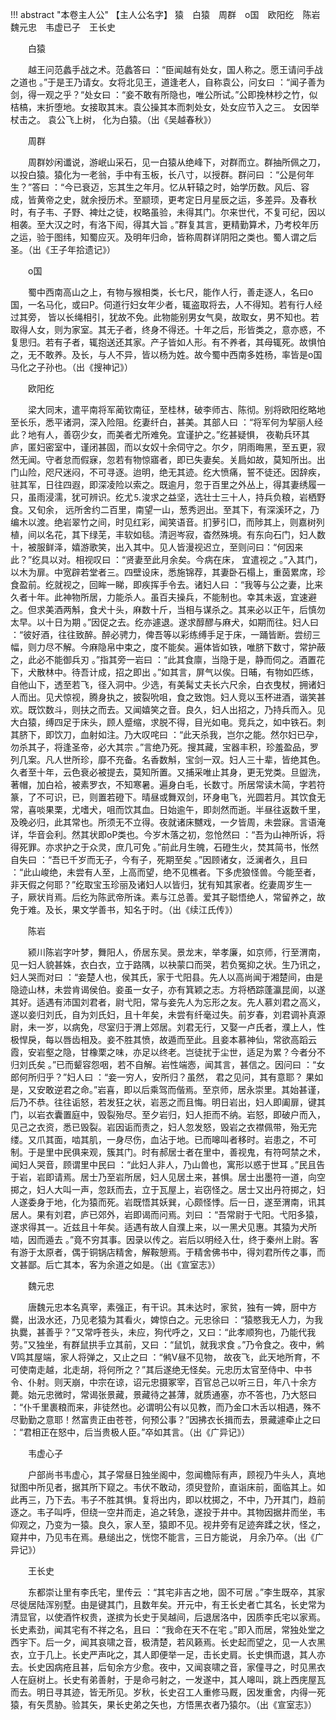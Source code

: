 !!! abstract "本卷主人公"
    【主人公名字】
猿　白猿　周群　o国　欧阳纥　陈岩　魏元忠　韦虚已子　王长史

 
　　白猿

 
　　越王问范蠡手战之术。范蠡答曰 ：“臣闻越有处女，国人称之。愿王请问手战之道也 。”于是王乃请女。女将北见王，道逢老人，自称袁公，问女曰 ：“闻子善为剑，得一观之乎？“处女曰 ：“妾不敢有所隐也，唯公所试。”公即挽林杪之竹，似桔槁，末折堕地。女接取其末。袁公操其本而刺处女，处女应节入之三。 女因举杖击之。 袁公飞上树， 化为白猿。（出《吴越春秋》）

 
　　周群

 
　　周群妙闲谶说，游岷山采石，见一白猿从绝峰下，对群而立。群抽所佩之刀，以投白猿。猿化为一老翁，手中有玉板，长八寸，以授群。群问曰 ：“公是何年生？”答曰 ：“今已衰迈，忘其生之年月。忆从轩辕之时，始学历数。风后、容成，皆黄帝之史，就余授历术。至颛顼，更考定日月星辰之运，多差异。及春秋时，有子韦、子野、裨灶之徒，权略虽验，未得其门。尔来世代，不复可纪，因以相袭。至大汉之时，有洛下闳，得其大旨 。”群复其言，更精勤算术，乃考校年历之运，验于图纬，知蜀应灭。及明年归命，皆称周群详阴阳之类也。蜀人谓之后圣。（出《王子年拾遗记》）

 
　　o国

 
　　蜀中西南高山之上，有物与猴相类，长七尺，能作人行，善走逐人，名曰o国，一名马化，或曰P。伺道行妇女年少者，辄盗取将去，人不得知。若有行人经过其旁， 皆以长绳相引，犹故不免。此物能别男女气臭，故取女，男不知也。若取得人女，则为家室。其无子者，终身不得还。十年之后，形皆类之，意亦惑，不复思归。若有子者，辄抱送还其家。产子皆如人形。有不养者，其母辄死。故惧怕之，无不敢养。及长，与人不异，皆以杨为姓。故今蜀中西南多姓杨，率皆是o国马化之子孙也。（出《搜神记》）

 
　　欧阳纥

 
　　梁大同末，遣平南将军蔺钦南征，至桂林，破李师古、陈彻。别将欧阳纥略地至长乐，悉平诸洞，深入险阻。纥妻纤白，甚美。其部人曰 ：“将军何为挈丽人经此？地有人，善窃少女，而美者尤所难免。宜谨护之。”纥甚疑惧， 夜勒兵环其庐，匿妇密室中，谨闭甚固，而以女奴十余伺守之。尔夕，阴雨晦黑，至五更，寂然无闻。守者怠而假寐，忽若有物惊寤者，即已失妻矣。关扃如故，莫知所出。出门山险，咫尺迷闷，不可寻逐。迨明，绝无其迹。纥大愤痛，誓不徒还。因辞疾，驻其军，日往四遐，即深凌险以索之。既逾月，忽于百里之外丛上，得其妻绣履一只，虽雨浸濡，犹可辨识。纥尤⒌浚求之益坚，选壮士三十人，持兵负粮，岩栖野食。又旬余， 远所舍约二百里，南望一山，葱秀迥出。至其下，有深溪环之，乃编木以渡。绝岩翠竹之间，时见红彩，闻笑语音。扪萝引□，而陟其上，则嘉树列植，间以名花，其下绿芜，丰软如毯。清迥岑寂，杳然殊境。有东向石门，妇人数十，被服鲜泽，嬉游歌笑，出入其中。见人皆漫视迟立，至则问曰：“何因来此？”纥具以对。相视叹曰 ：“贤妻至此月余矣。今病在床， 宜遣视之 。”入其门，以木为扉。中宽辟若堂者三。四壁设床，悉施锦荐，其妻卧石榻上，重茵累席，珍食盈前。纥就视之，回眸一睇，即疾挥手令去。诸妇人曰 ：“我等与公之妻，比来久者十年。此神物所居，力能杀人。虽百夫操兵，不能制也。幸其未返，宜速避之。但求美酒两斛，食犬十头，麻数十斤，当相与谋杀之。其来必以正午，后慎勿太早。以十日为期 。”因促之去。纥亦遽退。遂求醇醪与麻犬，如期而往。妇人曰 ：“彼好酒，往往致醉。醉必骋力，俾吾等以彩练缚手足于床，一踊皆断。尝纫三幅，则力尽不解。今麻隐帛中束之，度不能矣。遍体皆如铁，唯脐下数寸，常护蔽之，此必不能御兵刃 。”指其旁一岩曰 ：“此其食廪，当隐于是，静而伺之。酒置花下，犬散林中。待吾计成，招之即出 。”如其言，屏气以俟。日晡，有物如匹练，自他山下，透至若飞，径入洞中。少选，有美髯丈夫长六尺余，白衣曳杖，拥诸妇人而出。见犬惊视，腾身执之，披裂吮咀，食之致饱。妇人竞以玉杯进酒，谐笑甚欢。既饮数斗，则扶之而去。又闻嬉笑之音。良久，妇人出招之，乃持兵而入。见大白猿，缚四足于床头，顾人蹙缩，求脱不得，目光如电。竞兵之，如中铁石。刺其脐下，即饮刀，血射如注。乃大叹咤曰 ：“此天杀我，岂尔之能。然尔妇已孕，勿杀其子，将逢圣帝，必大其宗 。”言绝乃死。搜其藏，宝器丰积，珍羞盈品，罗列几案。凡人世所珍，靡不充备。名香数斛，宝剑一双。妇人三十辈，皆绝其色。久者至十年，云色衰必被提去，莫知所置。又捕采唯止其身，更无党类。旦盥洗，著帽，加白袷，被素罗衣，不知寒暑。遍身白毛，长数寸。所居常读木简，字若符篆，了不可识，已，则置若磴下。晴昼或舞双剑，环身电飞，光圆若月。其饮食无常，喜啖果栗，尤嗜犬，咀而饮其血。日始逾午，即剡然而逝。半昼往返数千里，及晚必归，此其常也。所须无不立得。夜就诸床嬲戏，一夕皆周，未尝寐。言语淹详，华音会利。然其状即oP类也。今岁木落之初，忽怆然曰 ：“吾为山神所诉，将得死罪。亦求护之于众灵，庶几可免 。”前此月生魄，石磴生火，焚其简书，怅然自失曰 ：“吾已千岁而无子，今有子，死期至矣 。”因顾诸女，泛澜者久，且曰 ：“此山峻绝，未尝有人至，上高而望，绝不见樵者。下多虎狼怪兽。今能至者，非天假之何耶？”纥取宝玉珍丽及诸妇人以皆归，犹有知其家者。纥妻周岁生一子，厥状肖焉。后纥为陈武帝所诛。素与江总善。爱其子聪悟绝人，常留养之，故免于难。及长，果文学善书，知名于时。（出《续江氏传》）

 
　　陈岩

 
　　颍川陈岩字叶梦，舞阳人，侨居东吴。景龙末，举孝廉，如京师，行至渭南，见一妇人貌甚姝，衣白衣，立于路隅，以袂蒙口而哭，若负冤抑之状。生乃讯之，妇人哭而对曰 ：“妾楚人也，侯其氏，家于弋阳县。先人以高尚闻于湘楚间，由是隐迹山林，未尝肯谒侯伯。妾虽一女子，亦有箕颖之志。方将栖踪蓬瀛昆阆，以遂其好。适遇有沛国刘君者，尉弋阳，常与妾先人为忘形之友。先人慕刘君之高义，遂以妾归刘氏，自为刘氏妇，且十年矣，未尝有纤毫过失。前岁春，刘君调补真源尉，未一岁，以病免，尽室归于渭上郊居。刘君无行，又娶一卢氏者，濮上人，性极悍戾，每以唇齿相及。妾不胜其愤，故遁而至此。且妾本慕神仙，常欲高蹈云霞，安岩壑之隐，甘橡栗之味，亦足以终老。岂徒扰于尘世，适足为累？今者分不归刘氏矣 。”已而颦容怨咽，若不自解。岩性端悫，闻其言，甚信之。因问曰 ：“女郎何所归乎？”妇人曰 ：“妾一穷人，安所归？虽然， 君之见问，其有意耶？ 果如是，又安敢逆君之命。”岩喜，即以后乘驾而偕焉。至京师，居永崇里。其始甚谨，后乃不恭。往往诟怒，若发狂之状，岩恶之而且悔。明日岩出，妇人即阖扉，键其门，以岩衣囊置庭中，毁裂殆尽。至夕岩归，妇人拒而不纳。岩怒，即破户而入，见己之衣资，悉已毁裂。岩因诟而责之，妇人忽发怒，毁岩之衣襟佩带，殆无完缕。又爪其面，啮其肌，一身尽伤，血沾于地。已而嗥叫者移时。岩患之，不可制。于是里中民俱来观，簇其门。时有郝居士者在里中，善视鬼，有符呵禁之术，闻妇人哭音，顾谓里中民曰 ：“此妇人非人，乃山兽也，寓形以惑于世耳 。”民且告于岩，岩即请焉。居士乃至岩所居，妇人见居土来，甚惧。居士出墨符一道，向空掷之，妇人大叫一声，忽跃而去，立于瓦屋上，岩窃怪之。居士又出丹符掷之，妇人遂委身于地，化为猿而死。岩既悟其妖巽，心颇怪悸。后一日，遂至渭南，讯其居人。果有刘君，庐已郊外，岩即谒而问焉。刘曰 ：“吾常尉于弋阳。弋阳多猿，遂求得其一。近兹且十年矣。适遇有故人自濮上来，以一黑犬见惠。其猿为犬所啮，因而遁去 。”竟不穷其事。因录以传之。岩后以明经入仕，终于秦州上尉。客有游于太原者，偶于铜锅店精舍，解鞍憩焉。于精舍佛书中，得刘君所传之事，而文甚鄙。后亡其本，客为余道之如是。（出《宣室志》）

 
　　魏元忠

 
　　唐魏元忠本名真宰，素强正，有干识。其未达时，家贫，独有一婢，厨中方爨，出汲水还，乃见老猿为其看火，婢惊白之。元忠徐曰 ：“猿愍我无人力，为我执爨，甚善乎？”又常呼苍头，未应，狗代呼之，又曰：“此孝顺狗也，乃能代我劳。”又独坐，有群鼠拱手立其前，又曰 ：“鼠饥，就我求食 。”乃令食之。夜中，鸺V鸣其屋端，家人将弹之，又止之曰 ：“鸺V昼不见物， 故夜飞，此天地所育，不可使南走越，北走胡，将何所之？”其后遂绝无怪矣。元忠历太官至侍中、中书令、仆射。则天崩，中宗在谅，诏元忠摄冢宰，百官总己以听三日，年八十余方薨。始元忠微时，常谒张景藏，景藏待之甚薄，就质通塞，亦不答也，乃大怒曰 ：“仆千里裹粮而来，非徒然也。必谓明公有以见教，而乃金口木舌以相遇，殊不尽勤勤之意耶！然富贵正由苍苍，何预公事？”因拂衣长揖而去，景藏遽牵止之曰 ：“君相正在怒中，后当贵极人臣。”卒如其言。（出《广异记》）

 
　　韦虚心子

 
　　户部尚书韦虚心，其子常昼日独坐阁中，忽闻檐际有声，顾视乃牛头人，真地狱图中所见者，据其所下窥之。韦伏不敢动，须臾登阶，直诣床前，面临其上。如此再三，乃下去。韦子不胜其惧。复将出内，即以枕掷之，不中，乃开其门，趋前逐之。韦子叫呼，但绕一空井而走，追之转急，遂投于井中。其物因据井而坐，韦仰观之，乃变为一猿。良久，家人至，猿即不见。视井旁有足迹奔蹂之状，怪之，窥井中，乃见韦在焉。悬缒出之，恍惚不能言，三日方能说， 月余乃卒。（出《广异记》）

 
　　王长史

 
　　东都崇让里有李氏宅，里传云 ：“其宅非吉之地，固不可居 。”李生既卒，其家尽徙居陆浑别墅。由是键其门，且数年矣。开元中，有王长史者亡其名，长史常为清显官，以使酒忤权贵，遂摈为长史于吴越间，后退居洛中，因质李氏宅以家焉。长史素劲，闻其宅有不祥之名，且曰 ：“我命在天不在宅 。”即入而居，常独处堂之西宇下。后一夕，闻其哀啸之音，极清楚，若风籁焉。长史起而望之，见一人衣黑衣，立于几上。长史严声叱之，其人即便举一足，击长史肩。长史惧而退，其人亦去。长史因病疮且甚，后旬余方少愈。夜中，又闻哀啸之音，家僮寻之，时见黑衣人在庭树上。长史有弟善射，于是命弓射之，一发遂中，其人嗥叫，跳上西庑屋瓦而去。明日寻其迹，皆无所见。岁秋，长史召工人重修马厩，因发重舍，内得一死猿，有矢贯胁。验其矢，果长史弟之矢也，方悟黑衣者乃猿尔。（出《宣室志》）